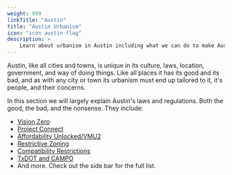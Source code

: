 ```yaml
---
weight: 999
linkTitle: "Austin"
title: "Austin Urbanism"
icon: "icon austin-flag"
description: >
    Learn about urbanism in Austin including what we can do to make Austin a friendly, livable place.
---
```

Austin, like all cities and towns, is unique in its culture, laws, location, government, and way of doing things. Like all places it has its good and its bad, and as with any city or town its urbanism must end up tailored to it, it's people, and their concerns.

In this section we will largely explain Austin's laws and regulations. Both the good, the bad, and the nonsense. They include: 

- [Vision Zero](/austin/transportation/vision_zero)
- [Project Connect](/austin/transportation/project_connect)
- [Affordability Unlocked/VMU2](/austin/housing/afforability_unlocked_vmu2)
- [Restrictive Zoning](/austin/housing/restrictive_zoning)
- [Compatibility Restrictions](/austin/housing/compatibility_restrictions)
- [TxDOT and CAMPO](/austin/transportation/highways)
- And more. Check out the side bar for the full list.